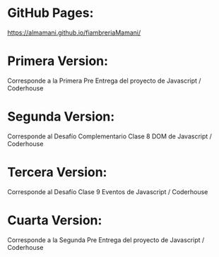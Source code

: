 # GitHub Pages:
https://almamani.github.io/fiambreriaMamani/

# Primera Version:
Corresponde a la Primera Pre Entrega del proyecto de Javascript / Coderhouse

# Segunda Version:
Corresponde al Desafío Complementario Clase 8 DOM de Javascript / Coderhouse

# Tercera Version:
Corresponde al Desafío Clase 9 Eventos de Javascript / Coderhouse

# Cuarta Version:
Corresponde a la Segunda Pre Entrega del proyecto de Javascript / Coderhouse
